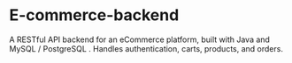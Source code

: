 # E-commerce-backend
A RESTful API backend for an eCommerce platform, built with Java and MySQL / PostgreSQL . Handles authentication, carts, products, and orders.
